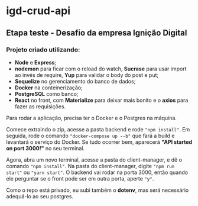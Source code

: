# igd-crud-api

## Etapa teste - Desafio da empresa Ignição Digital

### Projeto criado utilizando:
* __Node__ e __Express__; 
* __nodemon__ para ficar com o reload do watch, __Sucrase__ para usar import ao invés de require, __Yup__ para validar o body do post e put;
* __Sequelize__ no gerenciamento do banco de dados;
* __Docker__ na conteinerização;
* __PostgreSQL__ como banco;
* __React__ no front, com __Materialize__ para deixar mais bonito e o __axios__ para fazer as requisições.

Para rodar a aplicação, precisa ter o Docker e o Postgres na máquina.

Comece extraindo o zip, acesse a pasta backend e rode ```"npm install"```.
Em seguida, rode o comando ```"docker-compose up --b"``` que fará a build e levantará o serviço do Docker.
Se tudo ocorrer bem, aparecerá **__"API started on port 3000!"__** no seu terminal.

Agora, abra um novo terminal, acesse a pasta do client-manager, e dê o comando ```"npm install"```.
Na pasta do client-manager, digite ```"npm run start"``` ou ```"yarn start"```. O backend vai rodar na porta 3000, 
então quando ele perguntar se o front pode ser em outra porta, aperte ```"y"```.

Como o repo está privado, eu subi também o __dotenv__, mas será necessário adequá-lo ao seu postgres.